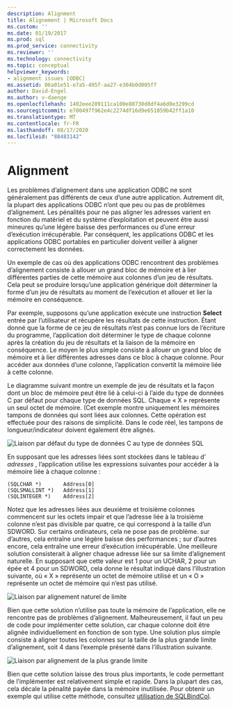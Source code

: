 ```yaml
---
description: Alignment
title: Alignement | Microsoft Docs
ms.custom: ''
ms.date: 01/19/2017
ms.prod: sql
ms.prod_service: connectivity
ms.reviewer: ''
ms.technology: connectivity
ms.topic: conceptual
helpviewer_keywords:
- alignment issues [ODBC]
ms.assetid: 06a01e51-e7a5-495f-aa27-e304b0d005ff
author: David-Engel
ms.author: v-daenge
ms.openlocfilehash: 1402eee289111ca100e80730d8df4a6d0e3299cd
ms.sourcegitcommit: e700497f962e4c2274df16d9e651059b42ff1a10
ms.translationtype: MT
ms.contentlocale: fr-FR
ms.lasthandoff: 08/17/2020
ms.locfileid: "88483142"
---
```

# <a name="alignment"></a>Alignment
Les problèmes d’alignement dans une application ODBC ne sont généralement pas différents de ceux d’une autre application. Autrement dit, la plupart des applications ODBC n’ont que peu ou pas de problèmes d’alignement. Les pénalités pour ne pas aligner les adresses varient en fonction du matériel et du système d’exploitation et peuvent être aussi mineures qu’une légère baisse des performances ou d’une erreur d’exécution irrécupérable. Par conséquent, les applications ODBC et les applications ODBC portables en particulier doivent veiller à aligner correctement les données.  
  
 Un exemple de cas où des applications ODBC rencontrent des problèmes d’alignement consiste à allouer un grand bloc de mémoire et à lier différentes parties de cette mémoire aux colonnes d’un jeu de résultats. Cela peut se produire lorsqu’une application générique doit déterminer la forme d’un jeu de résultats au moment de l’exécution et allouer et lier la mémoire en conséquence.  
  
 Par exemple, supposons qu’une application exécute une instruction **Select** entrée par l’utilisateur et récupère les résultats de cette instruction. Étant donné que la forme de ce jeu de résultats n’est pas connue lors de l’écriture du programme, l’application doit déterminer le type de chaque colonne après la création du jeu de résultats et la liaison de la mémoire en conséquence. Le moyen le plus simple consiste à allouer un grand bloc de mémoire et à lier différentes adresses dans ce bloc à chaque colonne. Pour accéder aux données d’une colonne, l’application convertit la mémoire liée à cette colonne.  
  
 Le diagramme suivant montre un exemple de jeu de résultats et la façon dont un bloc de mémoire peut être lié à celui-ci à l’aide du type de données C par défaut pour chaque type de données SQL. Chaque « X » représente un seul octet de mémoire. (Cet exemple montre uniquement les mémoires tampons de données qui sont liées aux colonnes. Cette opération est effectuée pour des raisons de simplicité. Dans le code réel, les tampons de longueur/indicateur doivent également être alignés.  
  
 ![Liaison par défaut du type de données C au type de données SQL](../../../odbc/reference/develop-app/media/pr24.gif "pr24")  
  
 En supposant que les adresses liées sont stockées dans le tableau d' *adresses* , l’application utilise les expressions suivantes pour accéder à la mémoire liée à chaque colonne :  
  
```  
(SQLCHAR *)       Address[0]  
(SQLSMALLINT *)   Address[1]  
(SQLINTEGER *)    Address[2]  
```  
  
 Notez que les adresses liées aux deuxième et troisième colonnes commencent sur les octets impair et que l’adresse liée à la troisième colonne n’est pas divisible par quatre, ce qui correspond à la taille d’un SDWORD. Sur certains ordinateurs, cela ne pose pas de problème. sur d’autres, cela entraîne une légère baisse des performances ; sur d’autres encore, cela entraîne une erreur d’exécution irrécupérable. Une meilleure solution consisterait à aligner chaque adresse liée sur sa limite d’alignement naturelle. En supposant que cette valeur est 1 pour un UCHAR, 2 pour un épée et 4 pour un SDWORD, cela donne le résultat indiqué dans l’illustration suivante, où « X » représente un octet de mémoire utilisé et un « O » représente un octet de mémoire qui n’est pas utilisé.  
  
 ![Liaison par alignement naturel de limite](../../../odbc/reference/develop-app/media/pr25.gif "pr25")  
  
 Bien que cette solution n’utilise pas toute la mémoire de l’application, elle ne rencontre pas de problèmes d’alignement. Malheureusement, il faut un peu de code pour implémenter cette solution, car chaque colonne doit être alignée individuellement en fonction de son type. Une solution plus simple consiste à aligner toutes les colonnes sur la taille de la plus grande limite d’alignement, soit 4 dans l’exemple présenté dans l’illustration suivante.  
  
 ![Liaison par alignement de la plus grande limite](../../../odbc/reference/develop-app/media/pr26.gif "pr26")  
  
 Bien que cette solution laisse des trous plus importants, le code permettant de l’implémenter est relativement simple et rapide. Dans la plupart des cas, cela décale la pénalité payée dans la mémoire inutilisée. Pour obtenir un exemple qui utilise cette méthode, consultez [utilisation de SQLBindCol](../../../odbc/reference/develop-app/using-sqlbindcol.md).
